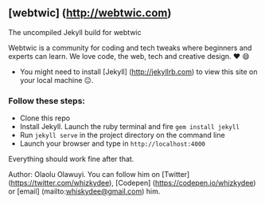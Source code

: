 ## [webtwic] (http://webtwic.com)

The uncompiled Jekyll build for webtwic

Webtwic is a community for coding and tech tweaks where beginners and experts can learn.
We love code, the web, tech and creative design. :heart: :smile:

+ You might need to install [Jekyll] (http://jekyllrb.com) to view this site on your local machine :neutral_face:.

### Follow these steps:
+ Clone this repo
+ Install Jekyll. Launch the ruby terminal and fire `gem install jekyll`
+ Run `jekyll serve` in the project directory on the command line
+ Launch your browser and type in `http://localhost:4000`

Everything should work fine after that.

Author: Olaolu Olawuyi. You can follow him on [Twitter] (https://twitter.com/whizkydee), [Codepen] (https://codepen.io/whizkydee) or [email] (mailto:whiskydee@gmail.com) him.
